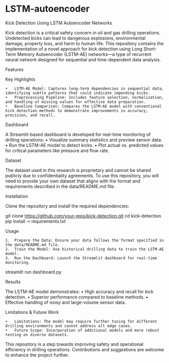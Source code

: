 # LSTM-autoencoder

Kick Detection Using LSTM Autoencoder Networks

Kick detection is a critical safety concern in oil and gas drilling operations. Undetected kicks can lead to dangerous explosions, environmental damage, property loss, and harm to human life. This repository contains the implementation of a novel approach for kick detection using Long Short-Term Memory Autoencoder (LSTM-AE) networks—a type of recurrent neural network designed for sequential and time-dependent data analysis.

Features

Key Highlights

	•	LSTM-AE Model: Captures long-term dependencies in sequential data, identifying subtle patterns that could indicate impending kicks.
	•	Preprocessing Pipeline: Includes feature selection, normalization, and handling of missing values for effective data preparation.
	•	Baseline Comparison: Compares the LSTM-AE model with conventional kick detection methods to demonstrate improvements in accuracy, precision, and recall.

Dashboard

A Streamlit-based dashboard is developed for real-time monitoring of drilling operations:
	•	Visualize summary statistics and preview sensor data.
	•	Run the LSTM-AE model to detect kicks.
	•	Plot actual vs. predicted values for critical parameters like pressure and flow rate.

Dataset

The dataset used in this research is proprietary and cannot be shared publicly due to confidentiality agreements. To use this repository, you will need to provide your own dataset that aligns with the format and requirements described in the data/README.md file.

Installation

Clone the repository and install the required dependencies:

git clone https://github.com/your-repo/kick-detection.git
cd kick-detection
pip install -r requirements.txt

Usage

	1.	Prepare the Data: Ensure your data follows the format specified in the data/README.md file.
	2.	Train the Model: Use historical drilling data to train the LSTM-AE model.
	3.	Run the Dashboard: Launch the Streamlit dashboard for real-time monitoring.

streamlit run dashboard.py

Results

The LSTM-AE model demonstrates:
	•	High accuracy and recall for kick detection.
	•	Superior performance compared to baseline methods.
	•	Effective handling of noisy and large-volume sensor data.

Limitations & Future Work

	•	Limitations: The model may require further tuning for different drilling environments and cannot address all edge cases.
	•	Future Scope: Incorporation of additional models and more robust testing on diverse datasets.

This repository is a step towards improving safety and operational efficiency in drilling operations. Contributions and suggestions are welcome to enhance the project further.
